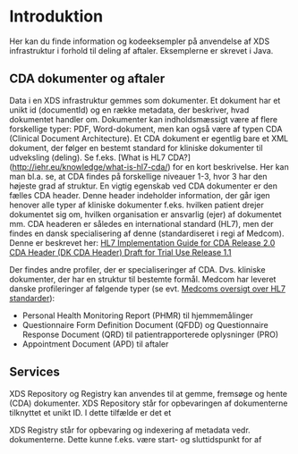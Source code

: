 # Introduktion
Her kan du finde information og kodeeksempler på anvendelse af XDS infrastruktur i forhold til deling af aftaler.
Eksemplerne er skrevet i Java.

## CDA dokumenter og aftaler
Data i en XDS infrastruktur gemmes som dokumenter. Et dokument har et unikt id (documentId) og en række metadata, der beskriver, hvad dokumentet handler om.
Dokumenter kan indholdsmæssigt være af flere forskellige typer: PDF, Word-dokument, men kan også være af typen CDA (Clinical Document Architecture). 
Et CDA dokument er egentlig bare et XML dokument, der følger en bestemt standard for kliniske dokumenter til udveksling (deling). 
Se f.eks. [What is HL7 CDA?] (http://iehr.eu/knowledge/what-is-hl7-cda/) for en kort beskrivelse. Her kan man bl.a. se, at CDA findes på forskellige niveauer 1-3, hvor 3 har den højeste grad af struktur.
En vigtig egenskab ved CDA dokumenter er den fælles CDA header. Denne header indeholder information, der går igen henover alle typer af kliniske dokumenter f.eks. hvilken patient drejer dokumentet sig om, hvilken organisation er ansvarlig (ejer) af dokumentet mm.
CDA headeren er således en international standard (HL7), men der findes en dansk specialisering af denne (standardiseret i regi af Medcom). Denne er beskrevet her: [HL7 Implementation Guide for CDA Release 2.0 CDA Header (DK CDA Header) Draft for Trial Use Release 1.1](http://svn.medcom.dk/svn/drafts/Standarder/HL7/CDA%20Header/Dokumentation/DK-CDA-Header-v1.1.pdf)

Der findes andre profiler, der er specialiseringer af CDA. Dvs. kliniske dokumenter, der har en struktur til bestemte formål. 
Medcom har leveret danske profileringer af følgende typer (se evt. [Medcoms oversigt over HL7 standarder](http://svn.medcom.dk/svn/drafts/Standarder/HL7/)):
* Personal Health Monitoring Report (PHMR) til hjemmemålinger
* Questionnaire Form Definition Document (QFDD) og Questionnaire Response Document (QRD) til patientrapporterede oplysninger (PRO)
* Appointment Document (APD) til aftaler


## Services
XDS Repository og Registry kan anvendes til at gemme, fremsøge og hente (CDA) dokumenter.
XDS Repository står for opbevaringen af dokumenterne tilknyttet et unikt ID. I dette tilfælde er det et 

XDS Registry står for opbevaring og indexering af metadata vedr. dokumenterne. Dette kunne f.eks. være start- og sluttidspunkt for af


